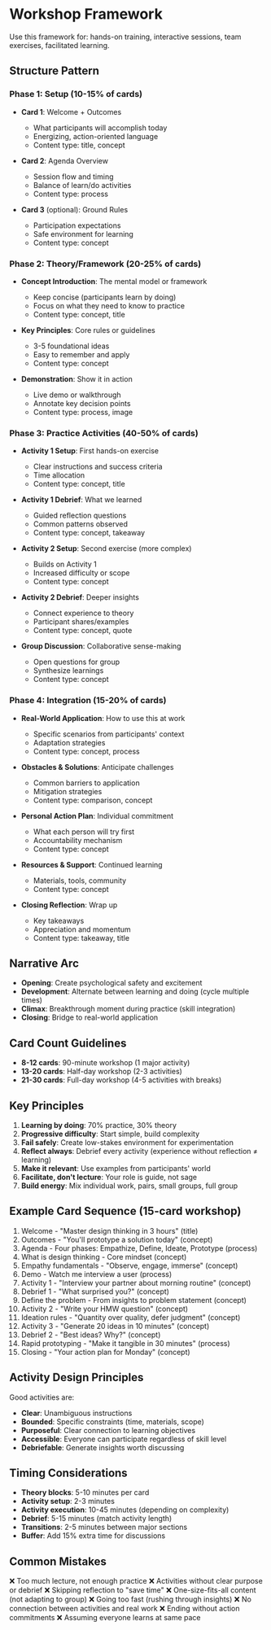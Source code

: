 # Workshop Framework

Use this framework for: hands-on training, interactive sessions, team exercises, facilitated learning.

## Structure Pattern

### Phase 1: Setup (10-15% of cards)
- **Card 1**: Welcome + Outcomes
  - What participants will accomplish today
  - Energizing, action-oriented language
  - Content type: title, concept

- **Card 2**: Agenda Overview
  - Session flow and timing
  - Balance of learn/do activities
  - Content type: process

- **Card 3** (optional): Ground Rules
  - Participation expectations
  - Safe environment for learning
  - Content type: concept

### Phase 2: Theory/Framework (20-25% of cards)
- **Concept Introduction**: The mental model or framework
  - Keep concise (participants learn by doing)
  - Focus on what they need to know to practice
  - Content type: concept, title

- **Key Principles**: Core rules or guidelines
  - 3-5 foundational ideas
  - Easy to remember and apply
  - Content type: concept

- **Demonstration**: Show it in action
  - Live demo or walkthrough
  - Annotate key decision points
  - Content type: process, image

### Phase 3: Practice Activities (40-50% of cards)
- **Activity 1 Setup**: First hands-on exercise
  - Clear instructions and success criteria
  - Time allocation
  - Content type: concept, title

- **Activity 1 Debrief**: What we learned
  - Guided reflection questions
  - Common patterns observed
  - Content type: concept, takeaway

- **Activity 2 Setup**: Second exercise (more complex)
  - Builds on Activity 1
  - Increased difficulty or scope
  - Content type: concept

- **Activity 2 Debrief**: Deeper insights
  - Connect experience to theory
  - Participant shares/examples
  - Content type: concept, quote

- **Group Discussion**: Collaborative sense-making
  - Open questions for group
  - Synthesize learnings
  - Content type: concept

### Phase 4: Integration (15-20% of cards)
- **Real-World Application**: How to use this at work
  - Specific scenarios from participants' context
  - Adaptation strategies
  - Content type: concept, process

- **Obstacles & Solutions**: Anticipate challenges
  - Common barriers to application
  - Mitigation strategies
  - Content type: comparison, concept

- **Personal Action Plan**: Individual commitment
  - What each person will try first
  - Accountability mechanism
  - Content type: concept

- **Resources & Support**: Continued learning
  - Materials, tools, community
  - Content type: concept

- **Closing Reflection**: Wrap up
  - Key takeaways
  - Appreciation and momentum
  - Content type: takeaway, title

## Narrative Arc

- **Opening**: Create psychological safety and excitement
- **Development**: Alternate between learning and doing (cycle multiple times)
- **Climax**: Breakthrough moment during practice (skill integration)
- **Closing**: Bridge to real-world application

## Card Count Guidelines

- **8-12 cards**: 90-minute workshop (1 major activity)
- **13-20 cards**: Half-day workshop (2-3 activities)
- **21-30 cards**: Full-day workshop (4-5 activities with breaks)

## Key Principles

1. **Learning by doing**: 70% practice, 30% theory
2. **Progressive difficulty**: Start simple, build complexity
3. **Fail safely**: Create low-stakes environment for experimentation
4. **Reflect always**: Debrief every activity (experience without reflection ≠ learning)
5. **Make it relevant**: Use examples from participants' world
6. **Facilitate, don't lecture**: Your role is guide, not sage
7. **Build energy**: Mix individual work, pairs, small groups, full group

## Example Card Sequence (15-card workshop)

1. Welcome - "Master design thinking in 3 hours" (title)
2. Outcomes - "You'll prototype a solution today" (concept)
3. Agenda - Four phases: Empathize, Define, Ideate, Prototype (process)
4. What is design thinking - Core mindset (concept)
5. Empathy fundamentals - "Observe, engage, immerse" (concept)
6. Demo - Watch me interview a user (process)
7. Activity 1 - "Interview your partner about morning routine" (concept)
8. Debrief 1 - "What surprised you?" (concept)
9. Define the problem - From insights to problem statement (concept)
10. Activity 2 - "Write your HMW question" (concept)
11. Ideation rules - "Quantity over quality, defer judgment" (concept)
12. Activity 3 - "Generate 20 ideas in 10 minutes" (concept)
13. Debrief 2 - "Best ideas? Why?" (concept)
14. Rapid prototyping - "Make it tangible in 30 minutes" (process)
15. Closing - "Your action plan for Monday" (concept)

## Activity Design Principles

Good activities are:
- **Clear**: Unambiguous instructions
- **Bounded**: Specific constraints (time, materials, scope)
- **Purposeful**: Clear connection to learning objectives
- **Accessible**: Everyone can participate regardless of skill level
- **Debriefable**: Generate insights worth discussing

## Timing Considerations

- **Theory blocks**: 5-10 minutes per card
- **Activity setup**: 2-3 minutes
- **Activity execution**: 10-45 minutes (depending on complexity)
- **Debrief**: 5-15 minutes (match activity length)
- **Transitions**: 2-5 minutes between major sections
- **Buffer**: Add 15% extra time for discussions

## Common Mistakes

❌ Too much lecture, not enough practice
❌ Activities without clear purpose or debrief
❌ Skipping reflection to "save time"
❌ One-size-fits-all content (not adapting to group)
❌ Going too fast (rushing through insights)
❌ No connection between activities and real work
❌ Ending without action commitments
❌ Assuming everyone learns at same pace
